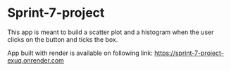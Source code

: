 # Sprint-7-project


This app is meant to build a scatter plot and a histogram when the user clicks on the button and ticks the box. 

App built with render is available on following link: https://sprint-7-project-exuq.onrender.com

